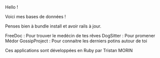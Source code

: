 Hello !

Voici mes bases de données !

Penses bien à bundle install et avoir rails à jour.

FreeDoc : Pour trouver le medécin de tes rêves
DogSitter : Pour promener Médor
GossipProject : Pour connaitre les derniers potins autour de toi

Ces applications sont développées en Ruby par Tristan MORIN